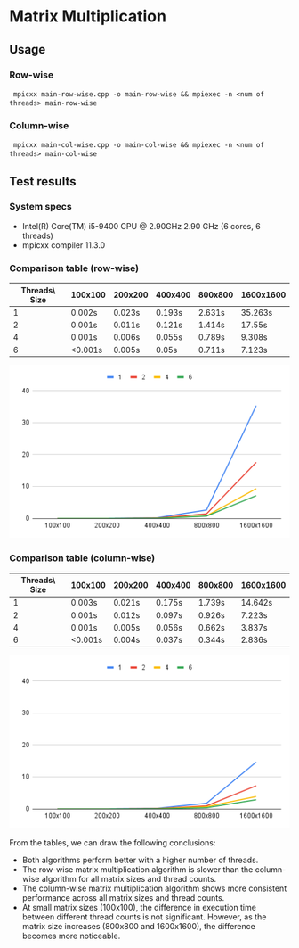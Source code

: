 # Matrix Multiplication

## Usage

### Row-wise

```console
 mpicxx main-row-wise.cpp -o main-row-wise && mpiexec -n <num of threads> main-row-wise
```

### Column-wise

```console
 mpicxx main-col-wise.cpp -o main-col-wise && mpiexec -n <num of threads> main-col-wise
```

## Test results

### System specs

- Intel(R) Core(TM) i5-9400 CPU @ 2.90GHz 2.90 GHz (6 cores, 6 threads)
- mpicxx compiler 11.3.0

### Comparison table (row-wise)

| Threads\ Size | 100x100 | 200x200 | 400x400 | 800x800 | 1600x1600 |
| ------------- | ------- | ------- | ------- | ------- | --------- |
| 1             | 0.002s  | 0.023s  | 0.193s  | 2.631s  | 35.263s   |
| 2             | 0.001s  | 0.011s  | 0.121s  | 1.414s  | 17.55s    |
| 4             | 0.001s  | 0.006s  | 0.055s  | 0.789s  | 9.308s    |
| 6             | <0.001s | 0.005s  | 0.05s   | 0.711s  | 7.123s    |

![visualization/row-wise-data.png](visualization/row-wise-data.png)

### Comparison table (column-wise)

| Threads\ Size | 100x100 | 200x200 | 400x400 | 800x800 | 1600x1600 |
| ------------- | ------- | ------- | ------- | ------- | --------- |
| 1             | 0.003s  | 0.021s  | 0.175s  | 1.739s  | 14.642s   |
| 2             | 0.001s  | 0.012s  | 0.097s  | 0.926s  | 7.223s    |
| 4             | 0.001s  | 0.005s  | 0.056s  | 0.662s  | 3.837s    |
| 6             | <0.001s | 0.004s  | 0.037s  | 0.344s  | 2.836s    |

![visualization/col-wise-data.png](visualization/col-wise-data.png)

From the tables, we can draw the following conclusions:

- Both algorithms perform better with a higher number of threads.
- The row-wise matrix multiplication algorithm is slower than the column-wise algorithm for all matrix sizes and thread counts.
- The column-wise matrix multiplication algorithm shows more consistent performance across all matrix sizes and thread counts.
- At small matrix sizes (100x100), the difference in execution time between different thread counts is not significant. However, as the matrix size increases (800x800 and 1600x1600), the difference becomes more noticeable.
